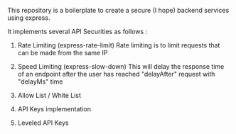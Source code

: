 This repository is a boilerplate to create a secure (I hope) backend services using express.

It implements several API Securities as follows :

1. Rate Limiting (express-rate-limit)
   Rate limiting is to limit requests that can be made from the same IP

2. Speed Limiting (express-slow-down)
   This will delay the response time of an endpoint after the user has reached "delayAfter" request with "delayMs" time

3. Allow List / White List

4. API Keys implementation

5. Leveled API Keys
